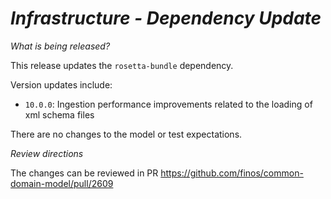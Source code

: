 # *Infrastructure - Dependency Update*

_What is being released?_

This release updates the `rosetta-bundle` dependency.

Version updates include:
- `10.0.0`: Ingestion performance improvements related to the loading of xml schema files

There are no changes to the model or test expectations.

_Review directions_

The changes can be reviewed in PR https://github.com/finos/common-domain-model/pull/2609
